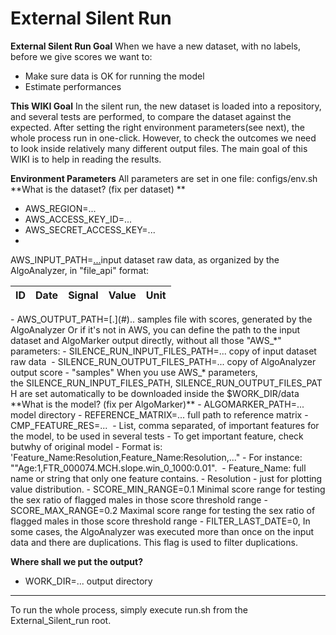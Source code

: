 # External Silent Run

**External Silent Run Goal**
When we have a new dataset, with no labels, before we give scores we want to:
- Make sure data is OK for running the model
- Estimate performances

**This WIKI Goal**
In the silent run, the new dataset is loaded into a repository, and several tests are performed, to compare the dataset against the expected. After setting the right environment parameters(see next), the whole process run in one-click. However, to check the outcomes we need to look inside relatively many different output files. The main goal of this WIKI is to help in reading the results.

**Environment Parameters**
All parameters are set in one file: configs/env.sh
**What is the dataset? (fix per dataset) **
- AWS_REGION=...
- AWS_ACCESS_KEY_ID=...
- AWS_SECRET_ACCESS_KEY=...
- 
AWS_INPUT_PATH=[...](#)input dataset raw data, as organized by the AlgoAnalyzer, in "file_api" format: 
<table style="margin-left: 0.0px;"><thead><tr style="text-align: right;"><th style="text-align: right;">ID</th>
<th style="text-align: right;">Date</th>
<th style="text-align: right;">Signal</th>
<th style="text-align: right;">Value</th>
<th style="text-align: right;">Unit</th>
</tr>
</thead></table>
- AWS_OUTPUT_PATH=[.](#).. samples file with scores, generated by the AlgoAnalyzer
Or if it's not in AWS, you can define the path to the input dataset and AlgoMarker output directly, without all those "AWS_*" parameters:
- SILENCE_RUN_INPUT_FILES_PATH=... copy of input dataset raw data 
- SILENCE_RUN_OUTPUT_FILES_PATH=... copy of AlgoAnalyzer output score - "samples"
When you use AWS_* parameters, the SILENCE_RUN_INPUT_FILES_PATH, SILENCE_RUN_OUTPUT_FILES_PATH are set automatically to be downloaded inside the $WORK_DIR/data
 
**What is the model? (fix per AlgoMarker)**
- ALGOMARKER_PATH=... model directory
- REFERENCE_MATRIX=... full path to reference matrix
- CMP_FEATURE_RES=... 
  - List, comma separated, of important features for the model, to be used in several tests
  - To get important feature, check butwhy of original model
  - Format is: 'Feature_Name:Resolution,Feature_Name:Resolution,..."
    - For instance: ""Age:1,FTR_000074.MCH.slope.win_0_1000:0.01". 
    - Feature_Name: full name or string that only one feature contains.
    - Resolution - just for plotting value distribution.
- SCORE_MIN_RANGE=0.1 Minimal score range for testing the sex ratio of flagged males in those score threshold range
- SCORE_MAX_RANGE=0.2 Maximal score range for testing the sex ratio of flagged males in those score threshold range
- FILTER_LAST_DATE=0, In some cases, the AlgoAnalyzer was executed more than once on the input data and there are duplications. This flag is used to filter duplications.

**Where shall we put the output?**
- WORK_DIR=... output directory
****
To run the whole process, simply execute run.sh from the External_Silent_run root. 
 
 
